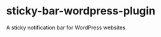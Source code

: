 sticky-bar-wordpress-plugin
===========================

A sticky notification bar for WordPress websites

